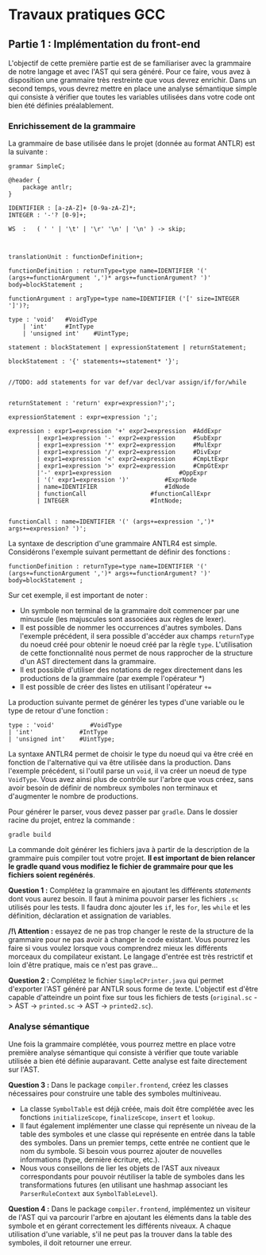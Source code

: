 # Travaux pratiques GCC

## Partie 1 : Implémentation du front-end

L'objectif de cette première partie est de se familiariser avec la grammaire de notre langage et avec l'AST qui sera généré. Pour ce faire, vous avez à disposition une grammaire très restreinte que vous devrez enrichir. 
Dans un second temps, vous devrez mettre en place une analyse sémantique simple qui consiste à vérifier que toutes les variables utilisées dans votre code ont bien été définies préalablement.

### Enrichissement de la grammaire

La grammaire de base utilisée dans le projet (donnée au format ANTLR) est la suivante : 

```
grammar SimpleC;

@header {
    package antlr;
}

IDENTIFIER : [a-zA-Z]+ [0-9a-zA-Z]*;
INTEGER : '-'? [0-9]+;

WS  :   ( ' ' | '\t' | '\r' '\n' | '\n' ) -> skip;



translationUnit : functionDefinition+;

functionDefinition : returnType=type name=IDENTIFIER '(' (args+=functionArgument ',')* args+=functionArgument? ')' body=blockStatement ;

functionArgument : argType=type name=IDENTIFIER ('[' size=INTEGER ']')?;

type : 'void'  	#VoidType
	| 'int' 	#IntType
	| 'unsigned int'  	#UintType;

statement : blockStatement | expressionStatement | returnStatement;

blockStatement : '{' statements+=statement* '}';


//TODO: add statements for var def/var decl/var assign/if/for/while


returnStatement : 'return' expr=expression?';';

expressionStatement : expr=expression ';';

expression : expr1=expression '+' expr2=expression  #AddExpr
		| expr1=expression '-' expr2=expression 	#SubExpr 
		| expr1=expression '*' expr2=expression 	#MulExpr 
		| expr1=expression '/' expr2=expression 	#DivExpr
		| expr1=expression '<' expr2=expression 	#CmpLtExpr
		| expr1=expression '>' expr2=expression 	#CmpGtExpr		
		|'-' expr1=expression					#OppExpr
	    | '(' expr1=expression ')' 		    #ExprNode
		| name=IDENTIFIER 					#IdNode
		| functionCall                  #functionCallExpr
		| INTEGER 						#IntNode;
		
           
functionCall : name=IDENTIFIER '(' (args+=expression ',')* args+=expression? ')';
```

La syntaxe de description d'une grammaire ANTLR4 est simple. Considérons l'exemple suivant permettant de définir des fonctions : 

```
functionDefinition : returnType=type name=IDENTIFIER '(' (args+=functionArgument ',')* args+=functionArgument? ')' body=blockStatement ;
```

Sur cet exemple, il est important de noter : 
- Un symbole non terminal de la grammaire doit commencer par une minuscule (les majuscules sont associées aux règles de lexer). 
- Il est possible de nommer les occurrences d'autres symboles. Dans l'exemple précédent, il sera possible d'accéder aux champs `returnType` du noeud créé pour obtenir le noeud créé par la règle `type`. L'utilisation de cette fonctionnalité nous permet de nous rapprocher de la structure d'un AST directement dans la grammaire.
- Il est possible d'utiliser des notations de regex directement dans les productions de la grammaire (par exemple l'opérateur *)
- Il est possible de créer des listes en utilisant l'opérateur `+=`

La production suivante permet de générer les types d'une variable ou le type de retour d'une fonction :

```
type : 'void'          #VoidType
| 'int'             #IntType
| 'unsigned int'    #UintType;

```
La syntaxe ANTLR4 permet de choisir le type du noeud qui va être créé en fonction de l'alternative qui va être utilisée dans la production. Dans l'exemple précédent, si l'outil parse un `void`, il va créer un noeud de type `VoidType`. Vous avez ainsi plus de contrôle sur l'arbre que vous créez, sans avoir besoin de définir de nombreux symboles non terminaux et d'augmenter le nombre de productions.

Pour générer le parser, vous devez passer par `gradle`. Dans le dossier racine du projet, entrez la commande : 

```
gradle build
```

La commande doit générer les fichiers java à partir de la description de la grammaire puis compiler tout votre projet. **Il est important de bien relancer le gradle quand vous modifiez le fichier de grammaire pour que les fichiers soient regénérés**.

**Question 1 :** Complétez la grammaire en ajoutant les différents *statements* dont vous aurez besoin. Il faut à minima pouvoir parser les fichiers `.sc` utilisés pour les tests. Il faudra donc ajouter les `if`, les `for`, les `while` et les définition, déclaration et assignation de variables.
 
**/!\ Attention :** essayez de ne pas trop changer le reste de la structure de la grammaire pour ne pas avoir à changer le code existant. Vous pourrez les faire si vous voulez lorsque vous comprendrez mieux les différents morceaux du compilateur existant. Le langage d'entrée est très restrictif et loin d'être pratique, mais ce n'est pas grave...

**Question 2 :** Complétez le fichier `SimpleCPrinter.java` qui permet d'exporter l'AST généré par ANTLR sous forme de texte. L'objectif est d'être capable d'atteindre un point fixe sur tous les fichiers de tests (`original.sc` -> AST -> `printed.sc` -> AST -> `printed2.sc`).

### Analyse sémantique

Une fois la grammaire complétée, vous pourrez mettre en place votre première analyse sémantique qui consiste à vérifier que toute variable utilisée a bien été définie auparavant. Cette analyse est faite directement sur l'AST.

**Question 3 :** Dans le package `compiler.frontend`, créez les classes nécessaires pour construire une table des symboles multiniveau. 

- La classe `SymbolTable` est déjà créée, mais doit être complétée avec les fonctions `initializeScope`, `finalizeScope`, `insert` et `lookup`.
- Il faut également implémenter une classe qui représente un niveau de la table des symboles et une classe qui représente en entrée dans la table des symboles. Dans un premier temps, cette entrée ne contient que le nom du symbole. Si besoin vous pourrez ajouter de nouvelles informations (type, dernière écriture, etc.).
- Nous vous conseillons de lier les objets de l'AST aux niveaux correspondants pour pouvoir réutiliser la table de symboles dans les transformations futures (en utilisant une hashmap associant les `ParserRuleContext` aux `SymbolTableLevel`).
	
**Question 4 :** Dans le package `compiler.frontend`, implémentez un visiteur de l'AST qui va parcourir l'arbre en ajoutant les éléments dans la table des symbole et en gérant correctement les différents niveaux. A chaque utilisation d'une variable, s'il ne peut pas la trouver dans la table des symboles, il doit retourner une erreur.
